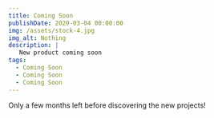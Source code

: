 ```yaml
---
title: Coming Soon
publishDate: 2020-03-04 00:00:00
img: /assets/stock-4.jpg
img_alt: Nothing
description: |
   New product coming soon
tags:
  - Coming Soon
  - Coming Soon
  - Coming Soon
---
```


Only a few months left before discovering the new projects!